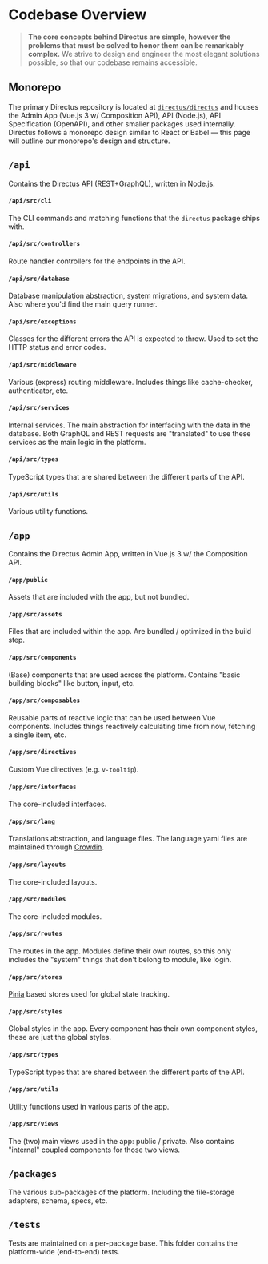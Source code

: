 # Codebase Overview

> **The core concepts behind Directus are simple, however the problems that must be solved to honor them can be
> remarkably complex.** We strive to design and engineer the most elegant solutions possible, so that our codebase
> remains accessible.

## Monorepo

The primary Directus repository is located at [`directus/directus`](https://github.com/directus/directus) and houses the
Admin App (Vue.js 3 w/ Composition API), API (Node.js), API Specification (OpenAPI), and other smaller packages used
internally. Directus follows a monorepo design similar to React or Babel — this page will outline our monorepo's design
and structure.

## `/api`

Contains the Directus API (REST+GraphQL), written in Node.js.

#### `/api/src/cli`

The CLI commands and matching functions that the `directus` package ships with.

#### `/api/src/controllers`

Route handler controllers for the endpoints in the API.

#### `/api/src/database`

Database manipulation abstraction, system migrations, and system data. Also where you'd find the main query runner.

#### `/api/src/exceptions`

Classes for the different errors the API is expected to throw. Used to set the HTTP status and error codes.

#### `/api/src/middleware`

Various (express) routing middleware. Includes things like cache-checker, authenticator, etc.

#### `/api/src/services`

Internal services. The main abstraction for interfacing with the data in the database. Both GraphQL and REST requests
are "translated" to use these services as the main logic in the platform.

#### `/api/src/types`

TypeScript types that are shared between the different parts of the API.

#### `/api/src/utils`

Various utility functions.

## `/app`

Contains the Directus Admin App, written in Vue.js 3 w/ the Composition API.

#### `/app/public`

Assets that are included with the app, but not bundled.

#### `/app/src/assets`

Files that are included within the app. Are bundled / optimized in the build step.

#### `/app/src/components`

(Base) components that are used across the platform. Contains "basic building blocks" like button, input, etc.

#### `/app/src/composables`

Reusable parts of reactive logic that can be used between Vue components. Includes things reactively calculating time
from now, fetching a single item, etc.

#### `/app/src/directives`

Custom Vue directives (e.g. `v-tooltip`).

#### `/app/src/interfaces`

The core-included interfaces.

#### `/app/src/lang`

Translations abstraction, and language files. The language yaml files are maintained through
[Crowdin](https://locales.directus.io).

#### `/app/src/layouts`

The core-included layouts.

#### `/app/src/modules`

The core-included modules.

#### `/app/src/routes`

The routes in the app. Modules define their own routes, so this only includes the "system" things that don't belong to
module, like login.

#### `/app/src/stores`

[Pinia](https://pinia.esm.dev) based stores used for global state tracking.

#### `/app/src/styles`

Global styles in the app. Every component has their own component styles, these are just the global styles.

#### `/app/src/types`

TypeScript types that are shared between the different parts of the API.

#### `/app/src/utils`

Utility functions used in various parts of the app.

#### `/app/src/views`

The (two) main views used in the app: public / private. Also contains "internal" coupled components for those two views.

## `/packages`

The various sub-packages of the platform. Including the file-storage adapters, schema, specs, etc.

## `/tests`

Tests are maintained on a per-package base. This folder contains the platform-wide (end-to-end) tests.
